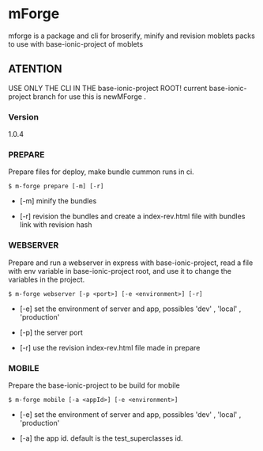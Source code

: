 # mForge
mforge is a package and cli for broserify, minify and revision moblets packs to use with base-ionic-project of moblets

## ATENTION
USE ONLY THE CLI IN THE base-ionic-project ROOT!
current base-ionic-project branch for use this is newMForge .

### Version
1.0.4

### PREPARE

Prepare files for deploy, make bundle cummon runs in ci.

```
$ m-forge prepare [-m] [-r]
```
 - [-m] minify the bundles
 
 - [-r] revision the bundles and create a index-rev.html file with bundles link with revision hash

### WEBSERVER

Prepare and run a webserver in express with base-ionic-project, read a file with env variable in base-ionic-project root, and use it to change the variables in the project.

```
$ m-forge webserver [-p <port>] [-e <environment>] [-r]
```

 - [-e] set the environment of server and app, possibles 'dev' , 'local' , 'production'
 
 - [-p] the server port
 
 - [-r] use the revision index-rev.html file made in prepare
 
 
 ### MOBILE

 Prepare the base-ionic-project to be build for mobile

 ```
 $ m-forge mobile [-a <appId>] [-e <environment>]
 ```

  - [-e] set the environment of server and app, possibles 'dev' , 'local' , 'production'
  
  - [-a] the app id. default is the test_superclasses id.
  
  
